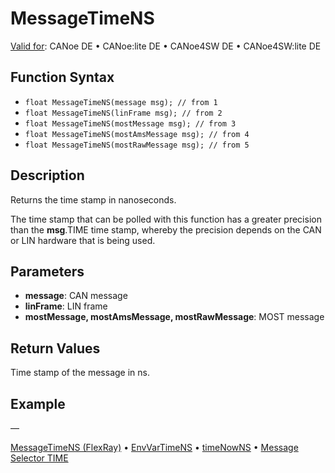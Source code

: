 # MessageTimeNS

[Valid for](../../../Shared/FeatureAvailability.md): CANoe DE • CANoe:lite DE • CANoe4SW DE • CANoe4SW:lite DE

## Function Syntax

- `float MessageTimeNS(message msg); // from 1`
- `float MessageTimeNS(linFrame msg); // from 2`
- `float MessageTimeNS(mostMessage msg); // from 3`
- `float MessageTimeNS(mostAmsMessage msg); // from 4`
- `float MessageTimeNS(mostRawMessage msg); // from 5`

## Description

Returns the time stamp in nanoseconds.

The time stamp that can be polled with this function has a greater precision than the **msg**.TIME time stamp, whereby the precision depends on the CAN or LIN hardware that is being used.

## Parameters

- **message**: CAN message
- **linFrame**: LIN frame
- **mostMessage, mostAmsMessage, mostRawMessage**: MOST message

## Return Values

Time stamp of the message in ns.

## Example

—

[MessageTimeNS (FlexRay)](../../FlexRay/Functions/CAPLfunctionMessageTimeNS.md) • [EnvVarTimeNS](CAPLfunctionEnvVarTimeNS.md) • [timeNowNS](CAPLfunctionTimeNowNS.md) • [Message Selector TIME](../../CAN/CAPLfunctionMessageSelectors.md)
